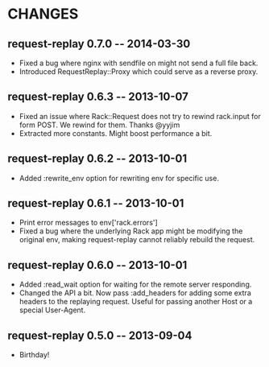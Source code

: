 # CHANGES

## request-replay 0.7.0 -- 2014-03-30

* Fixed a bug where nginx with sendfile on might not send a full file back.
* Introduced RequestReplay::Proxy which could serve as a reverse proxy.

## request-replay 0.6.3 -- 2013-10-07

* Fixed an issue where Rack::Request does not try to rewind rack.input for
  form POST. We rewind for them. Thanks @yyjim
* Extracted more constants. Might boost performance a bit.

## request-replay 0.6.2 -- 2013-10-01

* Added :rewrite_env option for rewriting env for specific use.

## request-replay 0.6.1 -- 2013-10-01

* Print error messages to env['rack.errors']
* Fixed a bug where the underlying Rack app might be modifying
  the original env, making request-replay cannot reliably rebuild
  the request.

## request-replay 0.6.0 -- 2013-10-01

* Added :read_wait option for waiting for the remote server responding.
* Changed the API a bit. Now pass :add_headers for adding some extra
  headers to the replaying request. Useful for passing another Host or
  a special User-Agent.

## request-replay 0.5.0 -- 2013-09-04

* Birthday!
